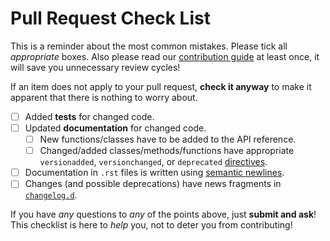 # Pull Request Check List

This is a reminder about the most common mistakes. Please tick all _appropriate_ boxes. Also please read our [contribution guide](https://github.com/jmaces/statstream/blob/master/.github/CONTRIBUTING.md) at least once, it will save you unnecessary review cycles!

If an item does not apply to your pull request, **check it anyway** to make it apparent that there is nothing to worry about.

- [ ] Added **tests** for changed code.
- [ ] Updated **documentation** for changed code.
  - [ ] New functions/classes have to be added to the API reference.
  - [ ] Changed/added classes/methods/functions have appropriate `versionadded`, `versionchanged`, or `deprecated` [directives](http://www.sphinx-doc.org/en/stable/markup/para.html#directive-versionadded).
- [ ] Documentation in `.rst` files is written using [semantic newlines](https://rhodesmill.org/brandon/2012/one-sentence-per-line/).
- [ ] Changes (and possible deprecations) have news fragments in [`changelog.d`](https://github.com/jmaces/statstream//blob/master/changelog.d).

If you have _any_ questions to _any_ of the points above, just **submit and ask**! This checklist is here to _help_ you, not to deter you from contributing!
